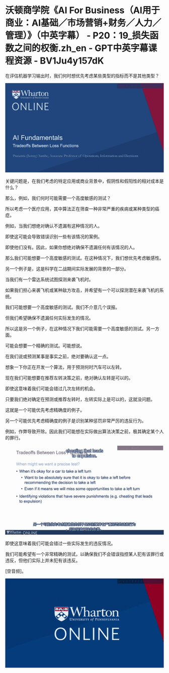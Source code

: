 # 沃顿商学院《AI For Business（AI用于商业：AI基础／市场营销+财务／人力／管理）》（中英字幕） - P20：19_损失函数之间的权衡.zh_en - GPT中英字幕课程资源 - BV1Ju4y157dK

在评估机器学习输出时，我们何时想优先考虑某些类型的指标而不是其他类型？

![](img/dfc525e35c82a2eceff6a2eb404a61cf_1.png)

关键问题是，在我们考虑的特定应用或商业背景中，假阴性和假阳性的相对成本是什么？

那么，例如，我们何时可能需要一个高度敏感的测试？

所以考虑一个医疗应用，其中算法正在筛查一种非常严重的疾病或某种类型的癌症。

例如，当我们想绝对确认不遗漏有这种情况的人。

即使这可能会导致错误识别一些有该情况的案例。

即使他们没有。因此，如果你想绝对确保不遗漏任何有该情况的人。

那么我们可能想要一个高度敏感的测试。在这种情况下，我们想优先考虑敏感性。

另一个例子是，这是科学在二战期间实际发展的背景的一部分。

当我们有一个雷达系统试图探测来袭飞机时。

如果我们担心来袭飞机或某种敌方攻击，并希望有一个可以探测潜在来袭飞机的系统。

我们可能想要一个高度敏感的测试。我们不介意几个误报。

但我们希望确保不遗漏任何实际发生的情况。

所以这是另一个例子，在这种情况下我们可能需要一个高度敏感的测试。另一方面。

可能会想要一个精确的测试。可能想说。

在我们说或预测某事是事实之前，绝对要确认这一点。

想象一下你正在开发一个算法，用于预测何时汽车可以左转。

现在我们可能想要在推荐左转决策之前，绝对确认左转是可以的。

即使这意味着我们可能会错过几次左转的机会。

只要我们绝对确定在预测或推荐左转时，左转实际上是可以的，这就没问题。

这就是一个可能优先考虑精确度的例子。

另一个可能优先考虑精确度的例子是识别某种惩罚非常严厉的违反行为。

例如，作弊导致开除。因此我们可能想在实际做出算法决策之前，极其确定某个人的罪行。

![](img/dfc525e35c82a2eceff6a2eb404a61cf_3.png)

即使这意味着我们可能会错过一些实际发生的违反情况。

我们可能希望有一个非常精确的测试，以确保我们不会错误指控某人犯有该罪行或违反，但他们实际上并未犯有该违反。

[空音频]。

![](img/dfc525e35c82a2eceff6a2eb404a61cf_5.png)
